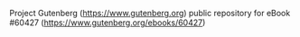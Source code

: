 Project Gutenberg (https://www.gutenberg.org) public repository for eBook #60427 (https://www.gutenberg.org/ebooks/60427)
